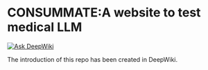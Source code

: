 # CONSUMMATE:A website to test medical LLM
[![Ask DeepWiki](https://deepwiki.com/badge.svg)](https://deepwiki.com/WodenJay/CONSUMMATE)

The introduction of this repo has been created in DeepWiki.

